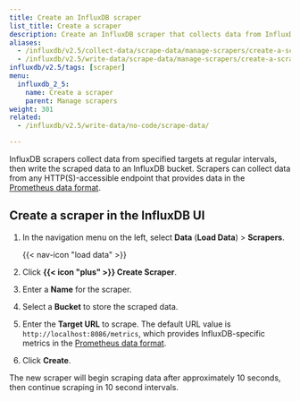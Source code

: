 ```yaml
---
title: Create an InfluxDB scraper
list_title: Create a scraper
description: Create an InfluxDB scraper that collects data from InfluxDB or a remote endpoint.
aliases:
  - /influxdb/v2.5/collect-data/scrape-data/manage-scrapers/create-a-scraper
  - /influxdb/v2.5/write-data/scrape-data/manage-scrapers/create-a-scraper
influxdb/v2.5/tags: [scraper]
menu:
  influxdb_2_5:
    name: Create a scraper
    parent: Manage scrapers
weight: 301
related:
  - /influxdb/v2.5/write-data/no-code/scrape-data/

---
```


InfluxDB scrapers collect data from specified targets at regular intervals,
then write the scraped data to an InfluxDB bucket.
Scrapers can collect data from any HTTP(S)-accessible endpoint that provides data
in the [Prometheus data format](https://prometheus.io/docs/instrumenting/exposition_formats/).

## Create a scraper in the InfluxDB UI
1. In the navigation menu on the left, select **Data** (**Load Data**) > **Scrapers**.

    {{< nav-icon "load data" >}}

3. Click **{{< icon "plus" >}} Create Scraper**.
4. Enter a **Name** for the scraper.
5. Select a **Bucket** to store the scraped data.
6. Enter the **Target URL** to scrape.
   The default URL value is `http://localhost:8086/metrics`,
   which provides InfluxDB-specific metrics in the [Prometheus data format](https://prometheus.io/docs/instrumenting/exposition_formats/).
7. Click **Create**.

The new scraper will begin scraping data after approximately 10 seconds,
then continue scraping in 10 second intervals.
